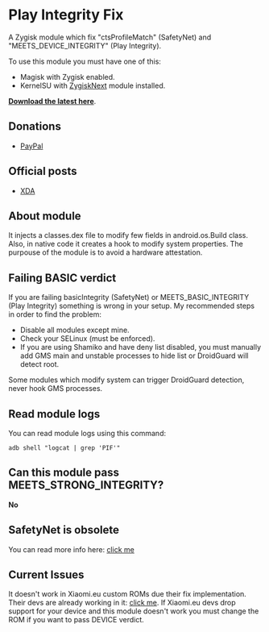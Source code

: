 # Play Integrity Fix
A Zygisk module which fix "ctsProfileMatch" (SafetyNet) and "MEETS_DEVICE_INTEGRITY" (Play Integrity).

To use this module you must have one of this:
- Magisk with Zygisk enabled.
- KernelSU with [ZygiskNext](https://github.com/Dr-TSNG/ZygiskNext) module installed.

[**Download the latest here**](https://github.com/chiteroman/PlayIntegrityFix/releases/latest).

## Donations
- [PayPal](https://paypal.me/chiteroman)

## Official posts
- [XDA](https://xdaforums.com/t/module-play-integrity-fix-safetynet-fix.4607985/)

## About module
It injects a classes.dex file to modify few fields in android.os.Build class. Also, in native code it creates a hook to modify system properties.
The purpouse of the module is to avoid a hardware attestation.

## Failing BASIC verdict
If you are failing basicIntegrity (SafetyNet) or MEETS_BASIC_INTEGRITY (Play Integrity) something is wrong in your setup. My recommended steps in order to find the problem:
- Disable all modules except mine.
- Check your SELinux (must be enforced).
- If you are using Shamiko and have deny list disabled, you must manually add GMS main and unstable processes to hide list or DroidGuard will detect root.

Some modules which modify system can trigger DroidGuard detection, never hook GMS processes.

## Read module logs
You can read module logs using this command:
```
adb shell "logcat | grep 'PIF'"
```

## Can this module pass MEETS_STRONG_INTEGRITY?
**No**

## SafetyNet is obsolete
You can read more info here: [click me](https://xdaforums.com/t/info-play-integrity-api-replacement-for-safetynet.4479337/)

## Current Issues
It doesn't work in Xiaomi.eu custom ROMs due their fix implementation.
Their devs are already working in it: [click me](https://xiaomi.eu/community/threads/google-wallet-stopped-working-device-doesnt-meet-security-requirements.70444/post-704331).
If Xiaomi.eu devs drop support for your device and this module doesn't work you must change the ROM if you want to pass DEVICE verdict.